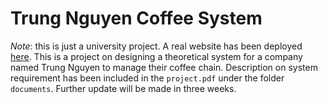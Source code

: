 # Trung Nguyen Coffee System
*Note*: this is just a university project. A real website has been deployed [here](http://trungnguyenlegend.com/).
This is a project on designing a theoretical system for a company named Trung Nguyen to manage their coffee chain. Description on system requirement has been included in the `project.pdf` under the folder `documents`. Further update will be made in three weeks.
